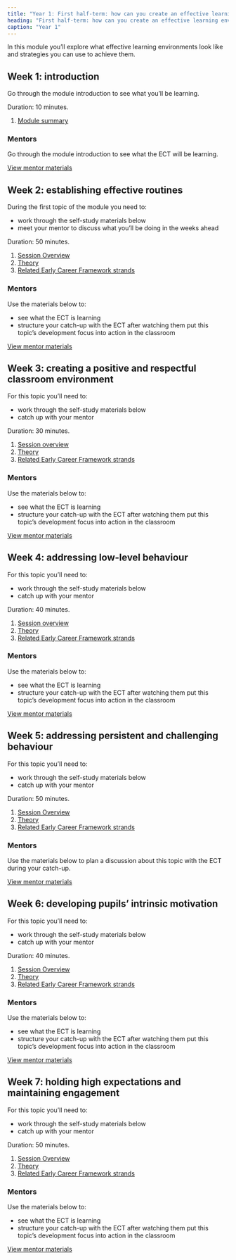 ```yaml
---
title: "Year 1: First half-term: how can you create an effective learning environment?"
heading: "First half-term: how can you create an effective learning environment?"
caption: "Year 1"
---
```


In this module you’ll explore what effective learning environments look like and strategies you can use to achieve them.

## Week 1: introduction

Go through the module introduction to see what you’ll be learning.

Duration: 10 minutes.

1. [Module summary](/teach-first/year-1-how-can-you-create-an-effective-learning-environment/autumn-week-1-ect-module-summary)

### Mentors

Go through the module introduction to see what the ECT will be learning.

[View mentor materials](/teach-first/year-1-how-can-you-create-an-effective-learning-environment/autumn-week-1-mentor-materials)

## Week 2: establishing effective routines

During the first topic of the module you need to:

- work through the self-study materials below
- meet your mentor to discuss what you’ll be doing in the weeks ahead

Duration: 50 minutes.

1. [Session Overview](/teach-first/year-1-how-can-you-create-an-effective-learning-environment/autumn-week-2-ect-session-overview)
2. [Theory](/teach-first/year-1-how-can-you-create-an-effective-learning-environment/autumn-week-2-ect-theory)
3. [Related Early Career Framework strands](/teach-first/year-1-how-can-you-create-an-effective-learning-environment/autumn-week-2-ect-related-early-career-framework-strands)

### Mentors

Use the materials below to:

- see what the ECT is learning
- structure your catch-up with the ECT after watching them put this topic’s development focus into action in the classroom

[View mentor materials](/teach-first/year-1-how-can-you-create-an-effective-learning-environment/autumn-week-2-mentor-materials)

## Week 3: creating a positive and respectful classroom environment

For this topic you’ll need to:

- work through the self-study materials below
- catch up with your mentor

Duration: 30 minutes.

1. [Session overview](/teach-first/year-1-how-can-you-create-an-effective-learning-environment/autumn-week-3-ect-session-overview)
2. [Theory](/teach-first/year-1-how-can-you-create-an-effective-learning-environment/autumn-week-3-ect-theory)
3. [Related Early Career Framework strands](/teach-first/year-1-how-can-you-create-an-effective-learning-environment/autumn-week-3-ect-related-early-career-framework-strands)

### Mentors

Use the materials below to:

- see what the ECT is learning
- structure your catch-up with the ECT after watching them put this topic’s development focus into action in the classroom

[View mentor materials](/teach-first/year-1-how-can-you-create-an-effective-learning-environment/autumn-week-3-mentor-materials)

## Week 4: addressing low-level behaviour

For this topic you’ll need to:

- work through the self-study materials below
- catch up with your mentor

Duration: 40 minutes.

1. [Session overview](/teach-first/year-1-how-can-you-create-an-effective-learning-environment/autumn-week-4-ect-session-overview)
2. [Theory](/teach-first/year-1-how-can-you-create-an-effective-learning-environment/autumn-week-4-ect-theory)
3. [Related Early Career Framework strands](/teach-first/year-1-how-can-you-create-an-effective-learning-environment/autumn-week-4-ect-related-early-career-framework-strands)

### Mentors

Use the materials below to:

- see what the ECT is learning
- structure your catch-up with the ECT after watching them put this topic’s development focus into action in the classroom

[View mentor materials](/teach-first/year-1-how-can-you-create-an-effective-learning-environment/autumn-week-4-mentor-materials)

## Week 5: addressing persistent and challenging behaviour

For this topic you’ll need to:

- work through the self-study materials below
- catch up with your mentor

Duration: 50 minutes.

1. [Session Overview](/teach-first/year-1-how-can-you-create-an-effective-learning-environment/autumn-week-5-ect-session-overview)
2. [Theory](/teach-first/year-1-how-can-you-create-an-effective-learning-environment/autumn-week-5-ect-theory)
3. [Related Early Career Framework strands](/teach-first/year-1-how-can-you-create-an-effective-learning-environment/autumn-week-5-ect-related-early-career-framework-strands)

### Mentors

Use the materials below to plan a discussion about this topic with the ECT during your catch-up.

[View mentor materials](/teach-first/year-1-how-can-you-create-an-effective-learning-environment/autumn-week-5-mentor-materials)

## Week 6: developing pupils’ intrinsic motivation

For this topic you’ll need to:

- work through the self-study materials below
- catch up with your mentor

Duration: 40 minutes.

1. [Session Overview](/teach-first/year-1-how-can-you-create-an-effective-learning-environment/autumn-week-6-ect-session-overview)
2. [Theory](/teach-first/year-1-how-can-you-create-an-effective-learning-environment/autumn-week-6-ect-theory)
3. [Related Early Career Framework strands](/teach-first/year-1-how-can-you-create-an-effective-learning-environment/autumn-week-6-ect-related-early-career-framework-strands)

### Mentors

Use the materials below to:

- see what the ECT is learning
- structure your catch-up with the ECT after watching them put this topic’s development focus into action in the classroom

[View mentor materials](/teach-first/year-1-how-can-you-create-an-effective-learning-environment/autumn-week-6-mentor-materials)

## Week 7: holding high expectations and maintaining engagement

For this topic you’ll need to:

- work through the self-study materials below
- catch up with your mentor

Duration: 50 minutes.

1. [Session Overview](/teach-first/year-1-how-can-you-create-an-effective-learning-environment/autumn-week-7-ect-session-overview)
2. [Theory](/teach-first/year-1-how-can-you-create-an-effective-learning-environment/autumn-week-7-ect-theory)
3. [Related Early Career Framework strands](/teach-first/year-1-how-can-you-create-an-effective-learning-environment/autumn-week-7-ect-related-early-career-framework-strands)

### Mentors

Use the materials below to:

- see what the ECT is learning
- structure your catch-up with the ECT after watching them put this topic’s development focus into action in the classroom

[View mentor materials](/teach-first/year-1-how-can-you-create-an-effective-learning-environment/autumn-week-7-mentor-materials)
